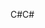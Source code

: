 <span data-ttu-id="6dde0-101">C#</span><span class="sxs-lookup"><span data-stu-id="6dde0-101">C#</span></span>